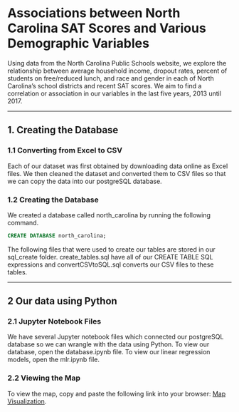 # Associations between North Carolina SAT Scores and Various Demographic Variables

Using data from the North Carolina Public Schools website, we explore the relationship between average household income, dropout rates, percent of students on free/reduced lunch, and race and gender in each of North Carolina’s school districts and recent SAT scores. We aim to find a correlation or association in our variables in the last five years, 2013 until 2017. 

***

## 1. Creating the Database

### 1.1 Converting from Excel to CSV

Each of our dataset was first obtained by downloading data online as Excel files. We then cleaned the dataset and converted them to CSV files so that we can copy the data into our postgreSQL database.

### 1.2 Creating the Database

We created a database called north_carolina by running the following command. 

```sql
CREATE DATABASE north_carolina;
```

The following files that were used to create our tables are stored in our sql_create folder. create_tables.sql have all of our CREATE TABLE SQL expressions and convertCSVtoSQL.sql converts our CSV files to these tables.

***

## 2 Our data using Python 

### 2.1 Jupyter Notebook Files 

We have several Jupyter notebook files which connected our postgreSQL database so we can wrangle with the data
using Python. To view our database, open the database.ipynb file. To view our linear regression models, open the mlr.ipynb file. 

### 2.2 Viewing the Map

To view the map, copy and paste the following link into your browser: [Map Visualization](jestradasal.github.io).




